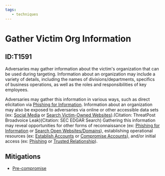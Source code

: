 ```yaml
---
tags:
   - techniques
---
```

# Gather Victim Org Information
## ID:T1591
Adversaries may gather information about the victim's organization that can be used during targeting. Information about an organization may include a variety of details, including the names of divisions/departments, specifics of business operations, as well as the roles and responsibilities of key employees.

Adversaries may gather this information in various ways, such as direct elicitation via [Phishing for Information](/mitre/techniques/T1598). Information about an organization may also be exposed to adversaries via online or other accessible data sets (ex: [Social Media](/mitre/techniques/T1593/001) or [Search Victim-Owned Websites](/mitre/techniques/T1594)).(Citation: ThreatPost Broadvoice Leak)(Citation: SEC EDGAR Search) Gathering this information may reveal opportunities for other forms of reconnaissance (ex: [Phishing for Information](/mitre/techniques/T1598) or [Search Open Websites/Domains](/mitre/techniques/T1593)), establishing operational resources (ex: [Establish Accounts](/mitre/techniques/T1585) or [Compromise Accounts](/mitre/techniques/T1586)), and/or initial access (ex: [Phishing](/mitre/techniques/T1566) or [Trusted Relationship](/mitre/techniques/T1199)).
## Mitigations
* [Pre-compromise](/mitre/mitigations/M1056)
